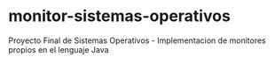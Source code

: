 # monitor-sistemas-operativos
Proyecto Final de Sistemas Operativos - Implementacion de monitores propios en el lenguaje Java
